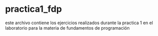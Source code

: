 # practica1_fdp
este archivo contiene los ejercicios realizados durante la practica 1 en el laboratorio para la materia de fundamentos de programación 
